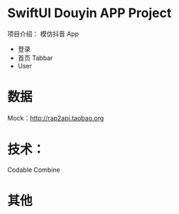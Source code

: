 # SwiftUI Douyin APP Project

项目介绍：
模仿抖音 App
- 登录
- 首页 Tabbar 
- User

# 数据
Mock：http://rap2api.taobao.org


# 技术：

Codable
Combine

# 其他

